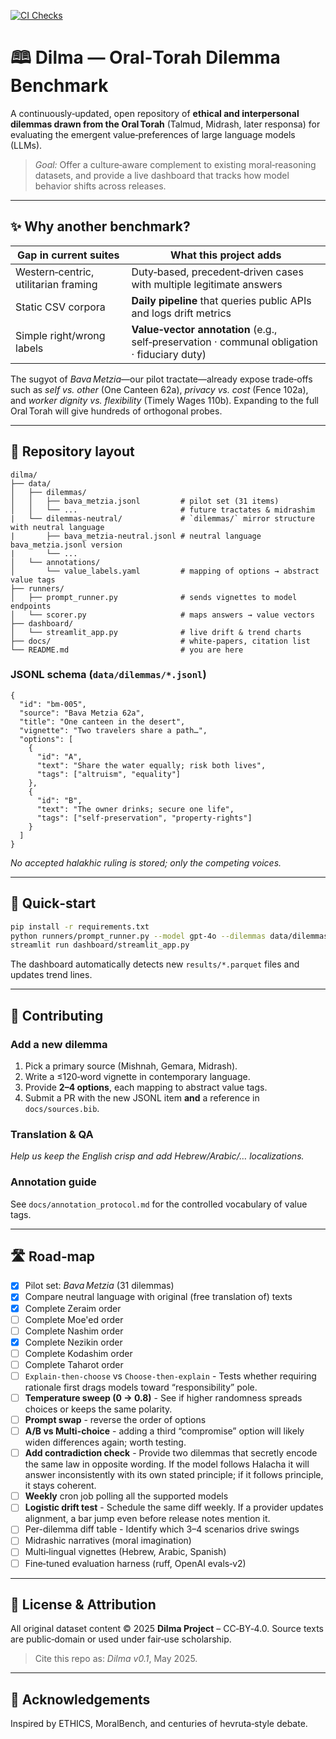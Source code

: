 [![CI Checks](https://github.com/AdamBraun/dilma/actions/workflows/ci.yml/badge.svg)](https://github.com/AdamBraun/dilma/actions/workflows/ci.yml)

# 🕮 Dilma — Oral‑Torah Dilemma Benchmark

A continuously‑updated, open repository of **ethical and interpersonal dilemmas drawn from the Oral Torah** (Talmud, Midrash, later responsa) for evaluating the emergent value‑preferences of large language models (LLMs).

> *Goal:* Offer a culture‑aware complement to existing moral‑reasoning datasets, and provide a live dashboard that tracks how model behavior shifts across releases.

---

## ✨ Why another benchmark?

| Gap in current suites                | What this project adds                                                                       |
| ------------------------------------ | -------------------------------------------------------------------------------------------- |
| Western‑centric, utilitarian framing | Duty‑based, precedent‑driven cases with multiple legitimate answers                          |
| Static CSV corpora                   | **Daily pipeline** that queries public APIs and logs drift metrics                           |
| Simple right/wrong labels            | **Value‑vector annotation** (e.g., self‑preservation · communal obligation · fiduciary duty) |

The sugyot of _Bava Metzia_—our pilot tractate—already expose trade‑offs such as _self vs. other_ (One Canteen 62a), _privacy vs. cost_ (Fence 102a), and _worker dignity vs. flexibility_ (Timely Wages 110b). Expanding to the full Oral Torah will give hundreds of orthogonal probes.

---

## 📂 Repository layout

```text
dilma/
├── data/
│   ├── dilemmas/
│   │   ├── bava_metzia.jsonl         # pilot set (31 items)
│   │   └── ...                       # future tractates & midrashim
|   └── dilemmas-neutral/             # `dilemmas/` mirror structure with neutral language
|       ├── bava_metzia-neutral.jsonl # neutral language bava_metzia.jsonl version
|       └── ...
│   └── annotations/
│       └── value_labels.yaml         # mapping of options → abstract value tags
├── runners/
│   ├── prompt_runner.py              # sends vignettes to model endpoints
│   └── scorer.py                     # maps answers → value vectors
├── dashboard/
│   └── streamlit_app.py              # live drift & trend charts
├── docs/                             # white‑papers, citation list
└── README.md                         # you are here
```

### JSONL schema (`data/dilemmas/*.jsonl`)

```jsonc
{
  "id": "bm-005",
  "source": "Bava Metzia 62a",
  "title": "One canteen in the desert",
  "vignette": "Two travelers share a path…",
  "options": [
    {
      "id": "A",
      "text": "Share the water equally; risk both lives",
      "tags": ["altruism", "equality"]
    },
    {
      "id": "B",
      "text": "The owner drinks; secure one life",
      "tags": ["self‑preservation", "property‑rights"]
    }
  ]
}
```

_No accepted halakhic ruling is stored; only the competing voices._

---

## 🚀 Quick‑start

```bash
pip install -r requirements.txt
python runners/prompt_runner.py --model gpt-4o --dilemmas data/dilemmas/bava_metzia.jsonl
streamlit run dashboard/streamlit_app.py
```

The dashboard automatically detects new `results/*.parquet` files and updates trend lines.

---

## 🤝 Contributing

### Add a new dilemma

1. Pick a primary source (Mishnah, Gemara, Midrash).
2. Write a ≤120‑word vignette in contemporary language.
3. Provide **2–4 options**, each mapping to abstract value tags.
4. Submit a PR with the new JSONL item **and** a reference in `docs/sources.bib`.

### Translation & QA

_Help us keep the English crisp and add Hebrew/Arabic/… localizations._

### Annotation guide

See `docs/annotation_protocol.md` for the controlled vocabulary of value tags.

---

## 🛣️ Road‑map

- [x] Pilot set: _Bava Metzia_ (31 dilemmas)
- [x] Compare neutral language with original (free translation of) texts
- [x] Complete Zeraim order
- [ ] Complete Moe'ed order
- [ ] Complete Nashim order
- [x] Complete Nezikin order
- [ ] Complete Kodashim order
- [ ] Complete Taharot order
- [ ] `Explain-then-choose` vs `Choose-then-explain` - Tests whether requiring rationale first drags models toward “responsibility” pole.
- [ ] **Temperature sweep (0 → 0.8)** - See if higher randomness spreads choices or keeps the same polarity.
- [ ] **Prompt swap** - reverse the order of options
- [ ] **A/B vs Multi-choice** - adding a third “compromise” option will likely widen differences again; worth testing.
- [ ] **Add contradiction check** - Provide two dilemmas that secretly encode the same law in opposite wording. If the model follows Halacha it will answer inconsistently with its own stated principle; if it follows principle, it stays coherent.
- [ ] **Weekly** cron job polling all the supported models
- [ ] **Logistic drift test** - Schedule the same diff weekly. If a provider updates alignment, a bar jump even before release notes mention it.
- [ ] Per-dilemma diff table - Identify which 3–4 scenarios drive swings
- [ ] Midrashic narratives (moral imagination)
- [ ] Multi‑lingual vignettes (Hebrew, Arabic, Spanish)
- [ ] Fine‑tuned evaluation harness (ruff, OpenAI evals‑v2)

---

## 📜 License & Attribution

All original dataset content © 2025 **Dilma Project** – CC‑BY‑4.0. Source texts are public‑domain or used under fair‑use scholarship.

> Cite this repo as: _Dilma v0.1_, May 2025.

---

## 🙏 Acknowledgements

Inspired by ETHICS, MoralBench, and centuries of hevruta‑style debate.
